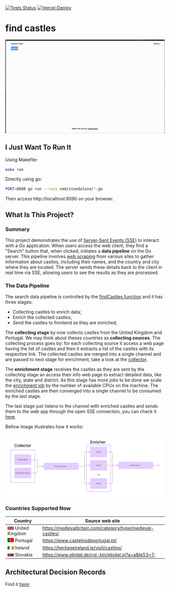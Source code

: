 [![Tests Status](https://github.com/buarki/find-castles/workflows/tests/badge.svg)](https://github.com/buarki/find-castles/actions)
[![Vercel Deploy](https://deploy-badge.vercel.app/vercel/find-castles)](https://find-castles.vercel.app/)

# find castles

<img src="./docs/find-castles.gif" alt="app running"/>


## I Just Want To Run It

Using Makefile:

```sh
make run
```

Directly using go:

```sh
PORT=8080 go run --race cmd/standalone/*.go
```

Then access http://localhost:8080 on your browser.


## What Is This Project?

### Summary
This project demonstrates the use of [Server-Sent Events (SSE)](https://developer.mozilla.org/en-US/docs/Web/API/Server-sent_events/Using_server-sent_events) to interact with a Go application. When users access the web client, they find a "Search" button that, when clicked, initiates a **data pipeline** on the Go server. This pipeline involves [web scraping](https://www.imperva.com/learn/application-security/web-scraping-attack/#:~:text=Web%20scraping%20is%20the%20process,replicate%20entire%20website%20content%20elsewhere.) from various sites to gather information about castles, including their names, and the country and city where they are located. The server sends these details back to the client in real time via SSE, allowing users to see the results as they are processed.

### The Data Pipeline

The search data pipeline is controlled by the [findCastles function](./cmd/find_castles.go) and it has three stages:
- Collecting castles to enrich data;
- Enrich the collected castles;
- Send the castles to frontend as they are enriched;

The **collecting stage** by now collects castles from the United Kingdom and Portugal. We may think about theses countries as **collecting sources**. The collecting process goes by: for each collecting source it access a web page having the list of castles and then it extracts a list of the castles with its respective link. The collected castles are merged into a single channel and are passed to next stage for enrichment, take a look at the [collector](./collector/collector.go).

The **enrichment stage** receives the castles as they are sent by the collecting stage an access their info web page to extract detailed data, like the city, state and district. As this stage has more jobs to be done we scale the [enrichment job](./enricher/enricher.go) by the number of available CPUs on the machine. The enriched castles are then converged into a single channel to be consumed by the last stage.

The last stage just listens to the channel with enriched castles and sends them to the web app through the open SSE connection, you can check it [here](./cmd/main.go).

Bellow image illustrates how it works:

<img src="./docs/pipeline-view.png" width="900" alt="pipeline view"/>

### Countries Supported Now

|Country|Source web site|
|--|--|
|<img width=20 src="./cmd/standalone/public/uk-flag.webp"/> United Kingdom|https://medievalbritain.com/category/type/medieval-castles/|
|<img width=20 src="./cmd/standalone/public/pt-flag.webp"/> Portugal|https://www.castelosdeportugal.pt/|
|<img width=20 src="./cmd/standalone/public/ir-flag.jpeg"/> Ireland|https://heritageireland.ie/visit/castles/|
|<img width=20 src="./cmd/standalone/public/sk.png"/> Slovakia|https://www.ebidat.de/cgi-bin/ebidat.pl?a=a&te53=7;|

## Architectural Decision Records

Find it [here](./docs/adr/index.md);
